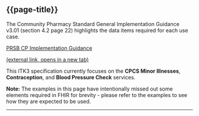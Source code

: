 ## {{page-title}}

The Community Pharmacy Standard General Implementation Guidance v3.01 (section 4.2 page 22) highlights the data items required for each use case.

<a  class="nhsd-a-button"  href="https://theprsb.org/wp-content/uploads/2023/06/Community-Pharmacy-General-Implementation-Guidance-V3.01.pdf?hsCtaTracking=fbfd5e1e-735b-4332-bf6d-0c77e369ad6b%7Ca9c84cfc-fb36-4407-86b6-9434e924a664" target="_blank" rel="external">
  
  <span class="nhsd-a-button__label">PRSB CP Implementation Guidance</span>
  
  <span class="nhsd-t-sr-only"> (external link, opens in a new tab)</span>
</a>

This ITK3 specification currently focuses on the **CPCS Minor Illnesses**, **Contraception**, and **Blood Pressure Check** services.

<div class="nhsd-a-box nhsd-a-box--bg-light-blue nhsd-!t-margin-bottom-6 nhsd-t-body">
    <b>Note:</b> The examples in this page have intentionally missed out some elements required in FHIR for brevity - please refer to the examples to see how they are expected to be used.
</div>

---